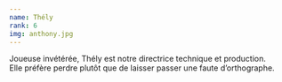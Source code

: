 ```yaml
---
name: Thély
rank: 6
img: anthony.jpg
---
```


Joueuse invétérée, Thély est notre directrice technique et production.  
Elle préfère perdre plutôt que de laisser passer une faute d’orthographe.